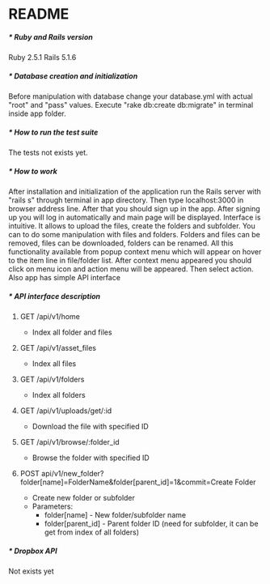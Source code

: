 # README

##### * Ruby and Rails version
Ruby 2.5.1
Rails 5.1.6


##### * Database creation and initialization
Before manipulation with database change your database.yml with actual "root" and "pass" values.
Execute "rake db:create db:migrate" in terminal inside app folder.


##### * How to run the test suite
The tests not exists yet.


##### * How to work
  After installation and initialization of the application run the Rails server with "rails s" through terminal in app directory. Then type localhost:3000 in browser address line. After that you should sign up in the app. After signing up you will log in automatically and main page will be displayed.
  Interface is intuitive. It allows to upload the files, create the folders and subfolder. You can to do some manipulation with files and folders.
  Folders and files can be removed, files can be downloaded, folders can be renamed. All this functionality available from popup context menu which will appear on hover to the item line in file/folder list. After context menu appeared you should click on menu icon and action menu will be appeared. Then select action.
  Also app has simple API interface


##### * API interface description
  1. GET /api/v1/home
     - Index all folder and files


  2. GET /api/v1/asset_files
     - Index all files


  3. GET /api/v1/folders
     - Index all folders


  4. GET /api/v1/uploads/get/:id
     - Download the file with specified ID


  5. GET /api/v1/browse/:folder_id
     - Browse the folder with specified ID

  5. POST api/v1/new_folder?folder[name]=FolderName&folder[parent_id]=1&commit=Create Folder
     - Create new folder or subfolder
     - Parameters:
       - folder[name] - New folder/subfolder name
       - folder[parent_id] - Parent folder ID (need for subfolder, it can be get from index of all folders)

##### * Dropbox API
  Not exists yet
